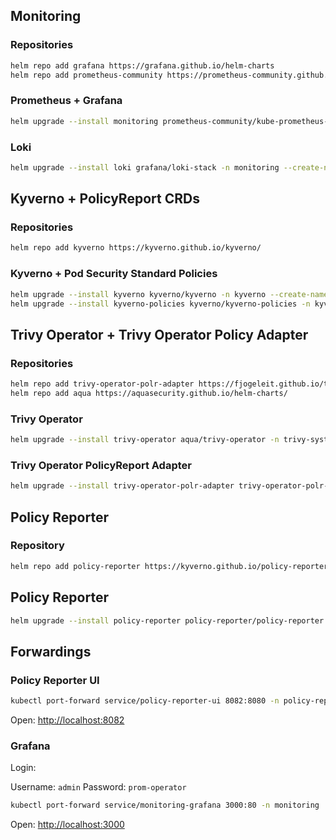 ## Monitoring

### Repositories

```bash
helm repo add grafana https://grafana.github.io/helm-charts
helm repo add prometheus-community https://prometheus-community.github.io/helm-charts
```

### Prometheus + Grafana

```bash
helm upgrade --install monitoring prometheus-community/kube-prometheus-stack -n monitoring --create-namespace -f values/monitoring.yaml
```

### Loki

```bash
helm upgrade --install loki grafana/loki-stack -n monitoring --create-namespace
```

## Kyverno + PolicyReport CRDs

### Repositories

```bash
helm repo add kyverno https://kyverno.github.io/kyverno/
```

### Kyverno + Pod Security Standard Policies

```bash
helm upgrade --install kyverno kyverno/kyverno -n kyverno --create-namespace
helm upgrade --install kyverno-policies kyverno/kyverno-policies -n kyverno --create-namespace --set podSecurityStandard=restricted
```

## Trivy Operator + Trivy Operator Policy Adapter

### Repositories

```bash
helm repo add trivy-operator-polr-adapter https://fjogeleit.github.io/trivy-operator-polr-adapter
helm repo add aqua https://aquasecurity.github.io/helm-charts/
```

### Trivy Operator

```bash
helm upgrade --install trivy-operator aqua/trivy-operator -n trivy-system --create-namespace --set="trivy.ignoreUnfixed=true" --set="excludeNamespaces=kube-system"
```

### Trivy Operator PolicyReport Adapter

```bash
helm upgrade --install trivy-operator-polr-adapter trivy-operator-polr-adapter/trivy-operator-polr-adapter -n trivy-system --create-namespace -f values/trivy-polr-adapter.yaml
```

## Policy Reporter

### Repository

```bash
helm repo add policy-reporter https://kyverno.github.io/policy-reporter
```

## Policy Reporter

```bash
helm upgrade --install policy-reporter policy-reporter/policy-reporter --create-namespace -n policy-reporter -f values/policy-reporter.yaml
```

## Forwardings

### Policy Reporter UI

```bash
kubectl port-forward service/policy-reporter-ui 8082:8080 -n policy-reporter
```

Open: [http://localhost:8082](http://localhost:8082)

### Grafana

Login:

Username: `admin`
Password: `prom-operator`

```bash
kubectl port-forward service/monitoring-grafana 3000:80 -n monitoring
```

Open: [http://localhost:3000](http://localhost:3000)